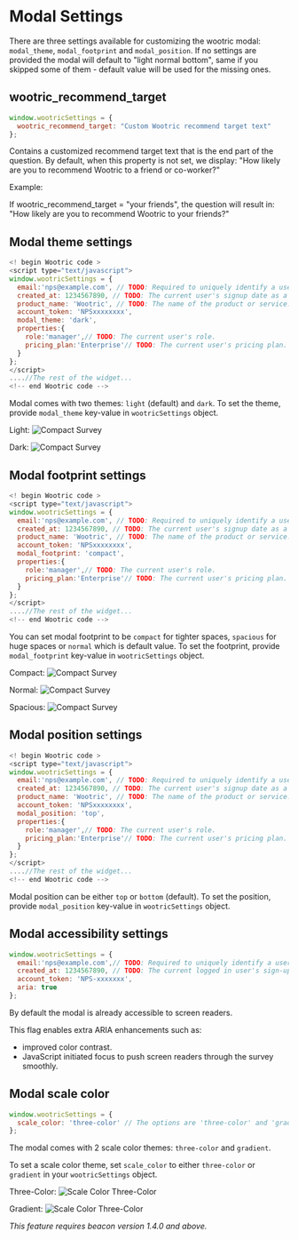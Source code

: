 # Modal Settings

There are three settings available for customizing the wootric modal: ```modal_theme```, ```modal_footprint``` and ```modal_position```. If no settings are provided the modal will default to "light normal bottom", same if you skipped some of them - default value will be used for the missing ones.

## wootric_recommend_target
```javascript
window.wootricSettings = {
  wootric_recommend_target: "Custom Wootric recommend target text"
};
```
Contains a customized recommend target text that is the end part of the
question.
By default, when this property is not set, we display:
"How likely are you to recommend Wootric to a friend or co-worker?"

Example:

If wootric_recommend_target = "your friends", the question will result in:
"How likely are you to recommend Wootric to your friends?"

## Modal theme settings
```javascript
<!­­ begin Wootric code ­­>
<script type="text/javascript">
window.wootricSettings = {
  email:'nps@example.com', // TODO: Required to uniquely identify a user. Email is recommended but this can be any unique identifier.
  created_at: 1234567890, // TODO: The current user's sign­up date as a Unix timestamp.
  product_name: 'Wootric', // TODO: The name of the product or service.
  account_token: 'NPS­xxxxxxxx',
  modal_theme: 'dark',
  properties:{
    role:'manager',// TODO: The current user's role.
    pricing_plan:'Enterprise'// TODO: The current user's pricing plan.
  }
};
</script>
....//The rest of the widget...
<!--­­ end Wootric code --­­>
```

Modal comes with two themes: ```light``` (default) and ```dark```. To set the theme, provide ```modal_theme``` key-value in ```wootricSettings``` object.

Light:
![Compact Survey](spacious_light.png)



Dark:
![Compact Survey](spacious_dark.png)

## Modal footprint settings
```javascript
<!­­ begin Wootric code ­­>
<script type="text/javascript">
window.wootricSettings = {
  email:'nps@example.com', // TODO: Required to uniquely identify a user. Email is recommended but this can be any unique identifier.
  created_at: 1234567890, // TODO: The current user's sign­up date as a Unix timestamp.
  product_name: 'Wootric', // TODO: The name of the product or service.
  account_token: 'NPS­xxxxxxxx',
  modal_footprint: 'compact',
  properties:{
    role:'manager',// TODO: The current user's role.
    pricing_plan:'Enterprise'// TODO: The current user's pricing plan.
  }
};
</script>
....//The rest of the widget...
<!--­­ end Wootric code --­­>
```
You can set modal footprint to be ```compact``` for tighter spaces, ```spacious``` for huge spaces or ```normal``` which is default value. To set the footprint, provide ```modal_footprint``` key-value in ```wootricSettings``` object.

Compact:
![Compact Survey](compact_light.png)


Normal:
![Compact Survey](normal_light.png)


Spacious:
![Compact Survey](spacious_light.png)

## Modal position settings
```javascript
<!­­ begin Wootric code ­­>
<script type="text/javascript">
window.wootricSettings = {
  email:'nps@example.com', // TODO: Required to uniquely identify a user. Email is recommended but this can be any unique identifier.
  created_at: 1234567890, // TODO: The current user's sign­up date as a Unix timestamp.
  product_name: 'Wootric', // TODO: The name of the product or service.
  account_token: 'NPS­xxxxxxxx',
  modal_position: 'top',
  properties:{
    role:'manager',// TODO: The current user's role.
    pricing_plan:'Enterprise'// TODO: The current user's pricing plan.
  }
};
</script>
....//The rest of the widget...
<!--­­ end Wootric code --­­>
```
Modal position can be either ```top``` or ```bottom``` (default).  To set the position, provide ```modal_position``` key-value in ```wootricSettings``` object.

## Modal accessibility settings

```js
window.wootricSettings = {
  email:'nps@example.com',// TODO: Required to uniquely identify a user. Email is recommended but this can be any unique identifier.
  created_at: 1234567890, // TODO: The current logged in user's sign-up date as a Unix timestamp.
  account_token: 'NPS-xxxxxxx',
  aria: true
};
```

By default the modal is already accessible to screen readers.

This flag enables extra ARIA enhancements such as:

- improved color contrast.
- JavaScript initiated focus to push screen readers through the survey smoothly.

## Modal scale color

```js
window.wootricSettings = {
  scale_color: 'three-color' // The options are 'three-color' and 'gradient'.
};
```

The modal comes with 2 scale color themes: `three-color` and `gradient`.

To set a scale color theme, set `scale_color` to either `three-color` or
`gradient` in your `wootricSettings` object.

Three-Color:
![Scale Color Three-Color](scale_color_three_color.png)

Gradient:
![Scale Color Three-Color](scale_color_gradient.png)

*This feature requires beacon version 1.4.0 and above.*
